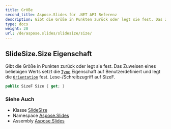 ```yaml
---
title: Größe
second_title: Aspose.Slides für .NET API Referenz
description: Gibt die Größe in Punkten zurück oder legt sie fest. Das Zuweisen eines beliebigen Werts setzt die Eigenschaft Typeaspose.slides/slidesize/type auf Benutzerdefiniert und legt Orientationaspose.slides/slidesize/orientation fest. Lese-/Schreibzugriff auf SizeF.
type: docs
weight: 20
url: /de/aspose.slides/slidesize/size/
---
```


## SlideSize.Size Eigenschaft

Gibt die Größe in Punkten zurück oder legt sie fest. Das Zuweisen eines beliebigen Werts setzt die [`Type`](../type) Eigenschaft auf Benutzerdefiniert und legt die [`Orientation`](../orientation) fest. Lese-/Schreibzugriff auf SizeF.

```csharp
public SizeF Size { get; }
```

### Siehe Auch

* Klasse [SlideSize](../../slidesize)
* Namespace [Aspose.Slides](../../slidesize)
* Assembly [Aspose.Slides](../../../)

<!-- DO NOT EDIT: generiert von xmldocmd für Aspose.Slides.dll -->